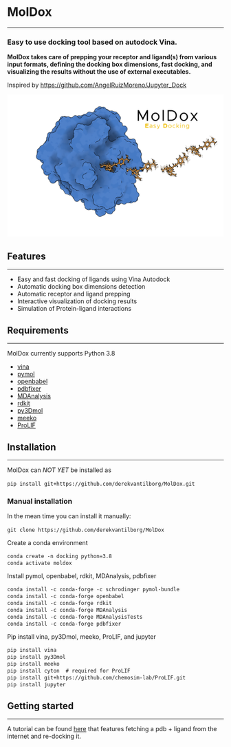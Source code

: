 # MolDox
***
### Easy to use docking tool based on autodock Vina.
**MolDox takes care of prepping your receptor and ligand(s) from various input formats, defining the 
docking box dimensions, fast docking, and visualizing the results without the use of external executables.**


Inspired by https://github.com/AngelRuizMoreno/Jupyter_Dock

![MolDox logo](img/MolDox.png?raw=true "Title")


## Features
***

- Easy and fast docking of ligands using Vina Autodock 
- Automatic docking box dimensions detection
- Automatic receptor and ligand prepping
- Interactive visualization of docking results
- Simulation of Protein-ligand interactions 

## Requirements
***
MolDox currently supports Python 3.8

- [vina](https://vina.scripps.edu/)
- [pymol](https://anaconda.org/schrodinger/pymol-bundle)
- [openbabel](https://anaconda.org/openbabel/openbabel)
- [pdbfixer](https://anaconda.org/omnia/pdbfixer)
- [MDAnalysis](https://www.mdanalysis.org/pages/installation_quick_start/)
- [rdkit](https://www.rdkit.org/)
- [py3Dmol](https://github.com/avirshup/py3dmol)
- [meeko](https://github.com/forlilab/Meeko)
- [ProLIF](https://github.com/chemosim-lab/ProLIF)

## Installation
***
MolDox can *NOT YET* be installed as

```pip install git+https://github.com/derekvantilborg/MolDox.git```

### Manual installation
In the mean time you can install it manually:

```git clone https://github.com/derekvantilborg/MolDox```

Create a conda environment

```
conda create -n docking python=3.8
conda activate moldox
```
Install pymol, openbabel, rdkit, MDAnalysis, pdbfixer
```
conda install -c conda-forge -c schrodinger pymol-bundle
conda install -c conda-forge openbabel
conda install -c conda-forge rdkit
conda install -c conda-forge MDAnalysis
conda install -c conda-forge MDAnalysisTests
conda install -c conda-forge pdbfixer
```
Pip install vina, py3Dmol, meeko, ProLIF, and jupyter
```
pip install vina
pip install py3Dmol
pip install meeko
pip install cyton  # required for ProLIF
pip install git+https://github.com/chemosim-lab/ProLIF.git
pip install jupyter
```

## Getting started
***

A tutorial can be found [here](https://github.com/derekvantilborg/MolDox/blob/main/moldox.ipynb) that features fetching
a pdb + ligand from the internet and re-docking it.





